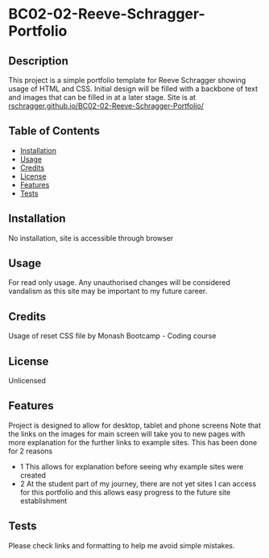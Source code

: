 # BC02-02-Reeve-Schragger-Portfolio

## Description

This project is a simple portfolio template for Reeve Schragger showing usage of HTML and CSS.
Initial design will be filled with a backbone of text and images that can be filled in at a later stage.
Site is at [rschragger.github.io/BC02-02-Reeve-Schragger-Portfolio/](https://rschragger.github.io/BC02-02-Reeve-Schragger-Portfolio/)

## Table of Contents 

- [Installation](#installation)
- [Usage](#usage)
- [Credits](#credits)
- [License](#license)
- [Features](#Features)
- [Tests](#tests)


## Installation

No installation, site is accessible through browser

## Usage

For read only usage. Any unauthorised changes will be considered vandalism as this site may be important to my future career.

## Credits

Usage of reset CSS file by Monash Bootcamp - Coding course

## License

Unlicensed


## Features

Project is designed to allow for desktop, tablet and phone screens
Note that the links on the images for main screen will take you to new pages with more explanation for the further links to example sites. This has been done for 2 reasons
- 1 This allows for explanation before seeing why example sites were created
- 2 At the student part of my journey, there are not yet sites I can access for this portfolio and this allows easy progress to the future site establishment


## Tests

Please check links and formatting to help me avoid simple mistakes.

